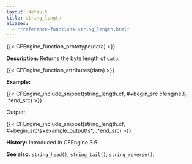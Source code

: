 ```yaml
---
layout: default
title: string_length
aliases:
  - "/reference-functions-string_length.html"
---
```


{{< CFEngine_function_prototype(data) >}}

**Description:** Returns the byte length of `data`.

{{< CFEngine_function_attributes(data) >}}

**Example:**

{{< CFEngine_include_snippet(string_length.cf, #\+begin_src cfengine3, .*end_src) >}}

Output:

{{< CFEngine_include_snippet(string_length.cf, #\+begin_src\s+example_output\s*, .*end_src) >}}

**History:** Introduced in CFEngine 3.6

**See also:** `string_head()`, `string_tail()`, `string_reverse()`.
